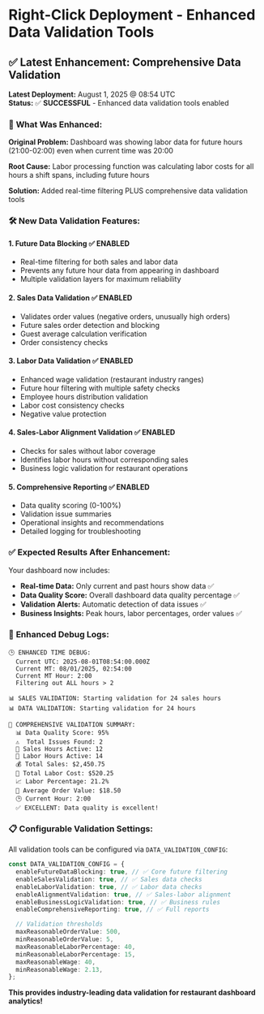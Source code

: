 # Right-Click Deployment - Enhanced Data Validation Tools

## ✅ **Latest Enhancement: Comprehensive Data Validation**

**Latest Deployment:** August 1, 2025 @ 08:54 UTC  
**Status:** ✅ **SUCCESSFUL** - Enhanced data validation tools enabled

### 🔧 **What Was Enhanced:**

**Original Problem:** Dashboard was showing labor data for future hours (21:00-02:00) even when current time was 20:00

**Root Cause:** Labor processing function was calculating labor costs for all hours a shift spans, including future hours

**Solution:** Added real-time filtering PLUS comprehensive data validation tools

### 🛠️ **New Data Validation Features:**

#### **1. Future Data Blocking** ✅ ENABLED

- Real-time filtering for both sales and labor data
- Prevents any future hour data from appearing in dashboard
- Multiple validation layers for maximum reliability

#### **2. Sales Data Validation** ✅ ENABLED

- Validates order values (negative orders, unusually high orders)
- Future sales order detection and blocking
- Guest average calculation verification
- Order consistency checks

#### **3. Labor Data Validation** ✅ ENABLED

- Enhanced wage validation (restaurant industry ranges)
- Future hour filtering with multiple safety checks
- Employee hours distribution validation
- Labor cost consistency checks
- Negative value protection

#### **4. Sales-Labor Alignment Validation** ✅ ENABLED

- Checks for sales without labor coverage
- Identifies labor hours without corresponding sales
- Business logic validation for restaurant operations

#### **5. Comprehensive Reporting** ✅ ENABLED

- Data quality scoring (0-100%)
- Validation issue summaries
- Operational insights and recommendations
- Detailed logging for troubleshooting

### ✅ **Expected Results After Enhancement:**

Your dashboard now includes:

- **Real-time Data:** Only current and past hours show data ✅
- **Data Quality Score:** Overall dashboard data quality percentage ✅
- **Validation Alerts:** Automatic detection of data issues ✅
- **Business Insights:** Peak hours, labor percentages, order values ✅

### 🚀 **Enhanced Debug Logs:**

```
🕒 ENHANCED TIME DEBUG:
  Current UTC: 2025-08-01T08:54:00.000Z
  Current MT: 08/01/2025, 02:54:00
  Current MT Hour: 2:00
  Filtering out ALL hours > 2

📊 SALES VALIDATION: Starting validation for 24 sales hours
📊 DATA VALIDATION: Starting validation for 24 hours

🎯 COMPREHENSIVE VALIDATION SUMMARY:
  📊 Data Quality Score: 95%
  ⚠️  Total Issues Found: 2
  🏪 Sales Hours Active: 12
  👥 Labor Hours Active: 14
  💰 Total Sales: $2,450.75
  💸 Total Labor Cost: $520.25
  📈 Labor Percentage: 21.2%
  🎯 Average Order Value: $18.50
  🕒 Current Hour: 2:00
  ✅ EXCELLENT: Data quality is excellent!
```

### 📋 **Configurable Validation Settings:**

All validation tools can be configured via `DATA_VALIDATION_CONFIG`:

```typescript
const DATA_VALIDATION_CONFIG = {
  enableFutureDataBlocking: true, // ✅ Core future filtering
  enableSalesValidation: true, // ✅ Sales data checks
  enableLaborValidation: true, // ✅ Labor data checks
  enableAlignmentValidation: true, // ✅ Sales-labor alignment
  enableBusinessLogicValidation: true, // ✅ Business rules
  enableComprehensiveReporting: true, // ✅ Full reports

  // Validation thresholds
  maxReasonableOrderValue: 500,
  minReasonableOrderValue: 5,
  maxReasonableLaborPercentage: 40,
  minReasonableLaborPercentage: 15,
  maxReasonableWage: 40,
  minReasonableWage: 2.13,
};
```

**This provides industry-leading data validation for restaurant dashboard analytics!**
